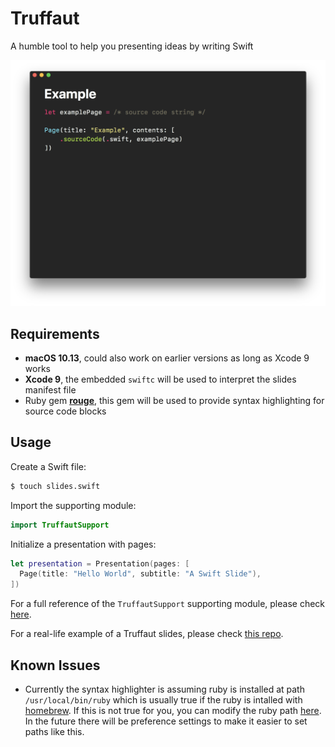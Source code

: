 # Truffaut

A humble tool to help you presenting ideas by writing Swift

![](Screenshots/sample.png)

## Requirements

- **macOS 10.13**, could also work on earlier versions as long as Xcode 9 works
- **Xcode 9**, the embedded `swiftc` will be used to interpret the slides manifest file
- Ruby gem [**rouge**](https://github.com/jneen/rouge), this gem will be used to provide syntax highlighting for source code blocks

## Usage

Create a Swift file:

```sh
$ touch slides.swift
```

Import the supporting module:

```swift
import TruffautSupport
```

Initialize a presentation with pages:

```swift
let presentation = Presentation(pages: [
  Page(title: "Hello World", subtitle: "A Swift Slide"),
])
```

For a full reference of the `TruffautSupport` supporting module, please check [here](Documentations/TruffaultSupport-Full-Refenrece.md).

For a real-life example of a Truffaut slides, please check [this repo](https://github.com/CocoaHeads-Auckland/wellington-mobile-refresh-2017).

## Known Issues

- Currently the syntax highlighter is assuming ruby is installed at path `/usr/local/bin/ruby` which is usually true if the ruby is intalled with [homebrew](https://brew.sh/). If this is not true for you, you can modify the ruby path [here](Truffaut/Shell.swift). In the future there will be preference settings to make it easier to set paths like this.
